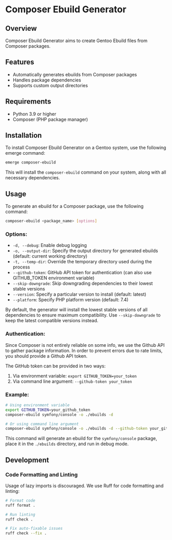 # Composer Ebuild Generator

## Overview

Composer Ebuild Generator aims to create Gentoo Ebuild files from Composer packages.

## Features

- Automatically generates ebuilds from Composer packages
- Handles package dependencies
- Supports custom output directories

## Requirements

- Python 3.9 or higher
- Composer (PHP package manager)

## Installation

To install Composer Ebuild Generator on a Gentoo system, use the following emerge command:

```bash
emerge composer-ebuild
```

This will install the `composer-ebuild` command on your system, along with all necessary dependencies.

## Usage

To generate an ebuild for a Composer package, use the following command:

```bash
composer-ebuild <package_name> [options]
```

### Options:

- `-d, --debug`: Enable debug logging
- `-o, --output-dir`: Specify the output directory for generated ebuilds (default: current working directory)
- `-t, --temp-dir`: Override the temporary directory used during the process
- `--github-token`: GitHub API token for authentication (can also use GITHUB_TOKEN environment variable)
- `--skip-downgrade`: Skip downgrading dependencies to their lowest stable versions
- `--version`: Specify a particular version to install (default: latest)
- `--platform`: Specify PHP platform version (default: 7.4)

By default, the generator will install the lowest stable versions of all dependencies to ensure maximum compatibility. Use `--skip-downgrade` to keep the latest compatible versions instead.

### Authentication:

Since Composer is not entirely reliable on some info, we use the Github API to gather package information.
In order to prevent errors due to rate limits, you should provide a Github API token.

The GitHub token can be provided in two ways:
1. Via environment variable: `export GITHUB_TOKEN=your_token`
2. Via command line argument: `--github-token your_token`

### Example:

```bash
# Using environment variable
export GITHUB_TOKEN=your_github_token
composer-ebuild symfony/console -o ./ebuilds -d

# Or using command line argument
composer-ebuild symfony/console -o ./ebuilds -d --github-token your_github_token
```

This command will generate an ebuild for the `symfony/console` package, place it in the `./ebuilds` directory, and run in debug mode.

## Development

### Code Formatting and Linting

Usage of lazy imports is discouraged. We use Ruff for code formatting and linting:

```bash
# Format code
ruff format .

# Run linting
ruff check .

# Fix auto-fixable issues
ruff check --fix .
```
